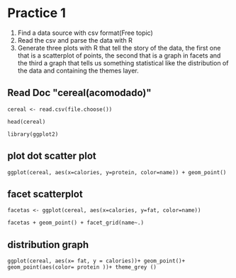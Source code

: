 # Practice 1

1. Find a data source with csv format(Free topic)
2. Read the csv and parse the data with R
3. Generate three plots with R that tell the story of the data,
the first one that is a scatterplot of points,
the second that is a graph in facets and
the third a graph that tells us something statistical like the distribution of the data and
containing the themes layer.

## Read Doc "cereal(acomodado)"
    cereal <- read.csv(file.choose())

    head(cereal)

    library(ggplot2)

## plot dot scatter plot
    ggplot(cereal, aes(x=calories, y=protein, color=name)) + geom_point()

## facet scatterplot
    facetas <- ggplot(cereal, aes(x=calories, y=fat, color=name))

    facetas + geom_point() + facet_grid(name~.)

## distribution graph

    ggplot(cereal, aes(x= fat, y = calories))+ geom_point()+ geom_point(aes(color= protein ))+ theme_grey ()